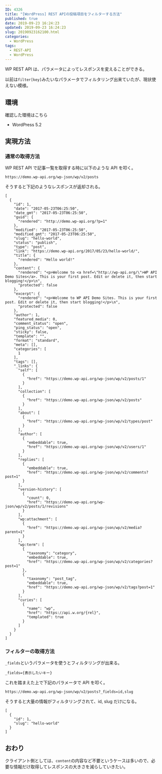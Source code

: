 ```yaml
---
ID: 4326
title: "[WordPress] REST APIの投稿項目をフィルターする方法"
published: true
date: 2019-09-23 16:24:23
updated: 2019-09-23 16:24:23
slug: 20190923162100.html
categories:
  - WordPress
tags:
  - REST-API
  - WordPress
---
```


WP REST API は、パラメータによってレスポンスを変えることができる。

以前は`filter[key]`みたいなパラメータでフィルタリング出来ていたが、現状使えない模様。

## 環境

確認した環境はこちら

- WordPress 5.2

## 実現方法

### 通常の取得方法

WP REST API で記事一覧を取得する時に以下のような API を叩く。

```
https://demo.wp-api.org/wp-json/wp/v2/posts
```

そうすると下記のようなレスポンスが返却される。

```language-json
[
  {
    "id": 1,
    "date": "2017-05-23T06:25:50",
    "date_gmt": "2017-05-23T06:25:50",
    "guid": {
      "rendered": "http://demo.wp-api.org/?p=1"
    },
    "modified": "2017-05-23T06:25:50",
    "modified_gmt": "2017-05-23T06:25:50",
    "slug": "hello-world",
    "status": "publish",
    "type": "post",
    "link": "https://demo.wp-api.org/2017/05/23/hello-world/",
    "title": {
      "rendered": "Hello world!"
    },
    "content": {
      "rendered": "<p>Welcome to <a href=\"http://wp-api.org/\">WP API Demo Sites</a>. This is your first post. Edit or delete it, then start blogging!</p>\n",
      "protected": false
    },
    "excerpt": {
      "rendered": "<p>Welcome to WP API Demo Sites. This is your first post. Edit or delete it, then start blogging!</p>\n",
      "protected": false
    },
    "author": 1,
    "featured_media": 0,
    "comment_status": "open",
    "ping_status": "open",
    "sticky": false,
    "template": "",
    "format": "standard",
    "meta": [],
    "categories": [
      1
    ],
    "tags": [],
    "_links": {
      "self": [
        {
          "href": "https://demo.wp-api.org/wp-json/wp/v2/posts/1"
        }
      ],
      "collection": [
        {
          "href": "https://demo.wp-api.org/wp-json/wp/v2/posts"
        }
      ],
      "about": [
        {
          "href": "https://demo.wp-api.org/wp-json/wp/v2/types/post"
        }
      ],
      "author": [
        {
          "embeddable": true,
          "href": "https://demo.wp-api.org/wp-json/wp/v2/users/1"
        }
      ],
      "replies": [
        {
          "embeddable": true,
          "href": "https://demo.wp-api.org/wp-json/wp/v2/comments?post=1"
        }
      ],
      "version-history": [
        {
          "count": 0,
          "href": "https://demo.wp-api.org/wp-json/wp/v2/posts/1/revisions"
        }
      ],
      "wp:attachment": [
        {
          "href": "https://demo.wp-api.org/wp-json/wp/v2/media?parent=1"
        }
      ],
      "wp:term": [
        {
          "taxonomy": "category",
          "embeddable": true,
          "href": "https://demo.wp-api.org/wp-json/wp/v2/categories?post=1"
        },
        {
          "taxonomy": "post_tag",
          "embeddable": true,
          "href": "https://demo.wp-api.org/wp-json/wp/v2/tags?post=1"
        }
      ],
      "curies": [
        {
          "name": "wp",
          "href": "https://api.w.org/{rel}",
          "templated": true
        }
      ]
    }
  }
]
```

### フィルターの取得方法

`_fields`というパラメータを使うとフィルタリングが出来る。

```
_fields={表示したいキー}
```

これを踏まえた上で下記のパラメータで API を叩く。

```
https://demo.wp-api.org/wp-json/wp/v2/posts?_fields=id,slug
```

そうすると大量の情報がフィルタリングされて、id, slug だけになる。

```language-json
[
  {
    "id": 1,
    "slug": "hello-world"
  }
]
```

## おわり

クライアント側としては、`content`の内容など不要というケースは多いので、必要な情報だけ取得してレスポンスの大きさを減らしていきたい。
